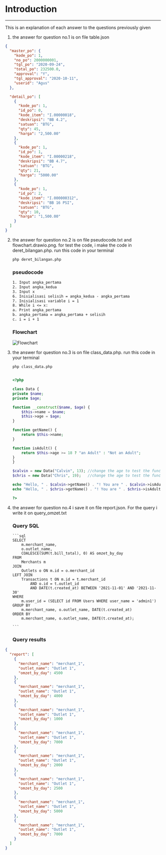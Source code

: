 # Introduction

---

This is an explanation of each answer to the questions previously given

1. the answer for question no.1 is on file table.json

```json
{
  "master_po": {
    "kode_po": 1,
    "no_po": 2000000001,
    "tgl_po": "2020-09-24",
    "total_po": 232500.0,
    "approval": "Y",
    "tgl_approval": "2020-10-11",
    "userid": "Agus"
  },

  "detail_po": [
    {
      "kode_po": 1,
      "id_po": 0,
      "kode_item": "I.00000018",
      "deskripsi": "BB 4.2",
      "satuan": "BTG",
      "qty": 45,
      "harga": "2,500.00"
    },
    {
      "kode_po": 1,
      "id_po": 1,
      "kode_item": "I.00000218",
      "deskripsi": "BB 4.7",
      "satuan": "BTG",
      "qty": 21,
      "harga": "5000.00"
    },
    {
      "kode_po": 1,
      "id_po": 2,
      "kode_item": "I.000000312",
      "deskripsi": "BB 16 PSI",
      "satuan": "BTG",
      "qty": 10,
      "harga": "1,500.00"
    }
  ]
}
```

2.  the answer for question no.2 is on file pseudocode.txt and flowchart.drawio.png. for test the code, i make the code in deret_bilangan.php. run this code in your terminal

    ```bash
    php deret_bilangan.php
    ```

    ### pseudocode

    ```txt
    1. Input angka_pertama
    2. Input angka_kedua
    3. Input x
    6. Inisialisasi selisih = angka_kedua - angka_pertama
    7. Inisialisasi variable i = 1
    8. While i <= x:
    a. Print angka_pertama
    b. angka_pertama = angka_pertama + selisih
    c. i = i + 1
    ```

    ### Flowchart

    ![Flowchart](./flowchart.drawio.png)

3.  the answer for question no.3 is on file class_data.php. run this code in your terminal

    ```bash
    php class_data.php
    ```

    ```php

    <?php

    class Data {
    private $name;
    private $age;

    function __construct($name, $age) {
        $this->name = $name;
        $this->age = $age;
    }

    function getName() {
        return $this->name;
    }

    function isAdult() {
        return $this->age >= 18 ? "an Adult" : "Not an Adult";
    }
    }

    $calvin = new Data("Calvin", 13); //change the age to test the function
    $chris = new Data("Chris", 19);   //change the age to test the function

    echo "Hello, " . $calvin->getName() . "! You are " . $calvin->isAdult() . PHP_EOL;
    echo "Hello, " . $chris->getName() . "! You are " . $chris->isAdult() . PHP_EOL;

    ?>

    ```

4.  the answer for question no.4 i save it on file report.json. For the query i write it on query_omzet.txt

    ### Query SQL

        ```sql
        SELECT
            m.merchant_name,
            o.outlet_name,
            COALESCE(SUM(t.bill_total), 0) AS omzet_by_day
        FROM
            Merchants m
        JOIN
            Outlets o ON m.id = o.merchant_id
        LEFT JOIN
            Transactions t ON m.id = t.merchant_id
                AND o.id = t.outlet_id
                AND DATE(t.created_at) BETWEEN '2021-11-01' AND '2021-11-30'
        WHERE
            m.user_id = (SELECT id FROM Users WHERE user_name = 'admin1')
        GROUP BY
            m.merchant_name, o.outlet_name, DATE(t.created_at)
        ORDER BY
            m.merchant_name, o.outlet_name, DATE(t.created_at);

        ```

    ### Query results

```json
{
  "report": [
    {
      "merchant_name": "merchant_1",
      "outlet_name": "Outlet 1",
      "omzet_by_day": 4500
    },
    {
      "merchant_name": "merchant_1",
      "outlet_name": "Outlet 1",
      "omzet_by_day": 4000
    },
    {
      "merchant_name": "merchant_1",
      "outlet_name": "Outlet 1",
      "omzet_by_day": 1000
    },
    {
      "merchant_name": "merchant_1",
      "outlet_name": "Outlet 1",
      "omzet_by_day": 7000
    },
    {
      "merchant_name": "merchant_1",
      "outlet_name": "Outlet 1",
      "omzet_by_day": 2000
    },
    {
      "merchant_name": "merchant_1",
      "outlet_name": "Outlet 1",
      "omzet_by_day": 2500
    },
    {
      "merchant_name": "merchant_1",
      "outlet_name": "Outlet 1",
      "omzet_by_day": 5000
    },
    {
      "merchant_name": "merchant_1",
      "outlet_name": "Outlet 1",
      "omzet_by_day": 7000
    }
  ]
}
```
